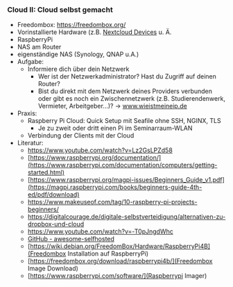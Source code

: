 ### Cloud II: Cloud selbst gemacht

* Freedombox: https://freedombox.org/
* Vorinstallierte Hardware (z.B. [Nextcloud Devices](https://nextcloud.com/Devices/) u. Ä.
* RaspberryPi
* NAS am Router
* eigenständige NAS (Synology, QNAP u.A.)
* Aufgabe:
  * Informiere dich über dein Netzwerk
    * Wer ist der Netzwerkadministrator? Hast du Zugriff auf deinen Router?
    * Bist du direkt mit dem Netzwerk deines Providers verbunden oder gibt es noch ein Zwischennetzwerk (z.B. Studierendenwerk, Vermieter, Arbeitgeber...)? -> www.wieistmeineip.de
* Praxis:
  * Raspberry Pi Cloud: Quick Setup mit Seafile ohne SSH, NGINX, TLS
    * Je zu zweit oder dritt einen Pi im Seminarraum-WLAN
  * Verbindung der Clients mit der Cloud
* Literatur:
  * https://www.youtube.com/watch?v=Lz2GsLPZd58
  * [https://www.raspberrypi.org/documentation/](https://www.raspberrypi.com/documentation/computers/getting-started.html)
  * [https://www.raspberrypi.org/magpi-issues/Beginners_Guide_v1.pdf](https://magpi.raspberrypi.com/books/beginners-guide-4th-ed/pdf/download)
  * https://www.makeuseof.com/tag/10-raspberry-pi-projects-beginners/
  * https://digitalcourage.de/digitale-selbstverteidigung/alternativen-zu-dropbox-und-cloud
  * https://www.youtube.com/watch?v=-T0pJngdWhc
  * [GitHub - awesome-selfhosted](https://github.com/awesome-selfhosted/awesome-selfhosted)
  * [https://wiki.debian.org/FreedomBox/Hardware/RaspberryPi4B](Freedombox Installation auf RaspberryPi)
  * [https://freedombox.org/download/raspberrypi4b/](Freedombox Image Download)
  * [https://www.raspberrypi.com/software/](Raspberrypi Imager)
